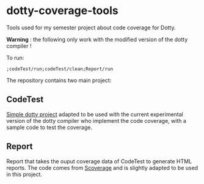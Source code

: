 # dotty-coverage-tools

Tools used for my semester project about code coverage for Dotty.

**Warning** : the following only work with the modified version of the dotty compiler !

To run:

```
;codeTest/run;codeTest/clean;Report/run
```

The repository contains two main project:


## CodeTest

[Simple dotty project](https://github.com/lampepfl/dotty-example-project) adapted to be used with the current experimental version of the dotty compiler who implement the code coverage, with a sample code to test the coverage.

## Report

Report that takes the ouput coverage data of CodeTest to generate HTML reports. The code comes from [Scoverage](https://github.com/scoverage/scalac-scoverage-plugin/tree/master/scalac-scoverage-plugin/src/main/scala/scoverage) and is slightly adapted to be used in this project. 
